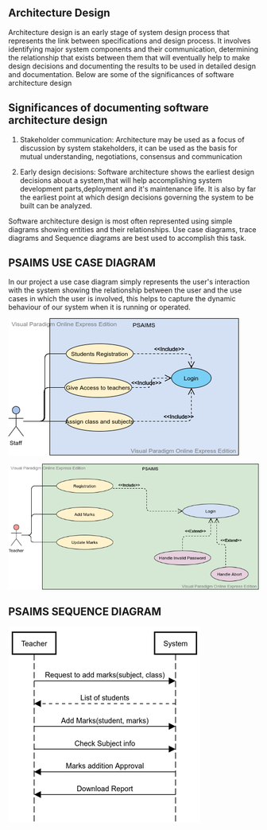 ## Architecture Design

Architecture design is an early stage of system design process that represents the link between specifications and design process. It involves identifying major system components and their communication, determining the relationship that exists between them that will eventually help to make design decisions and documenting the results to be used in detailed design and documentation. Below are some of the significances of software architecture design

## Significances of documenting software architecture design

1. Stakeholder communication:
   Architecture may be used as a focus of discussion by system stakeholders, it can be used as the basis for mutual understanding, negotiations, consensus and communication

2. Early design decisions:
   Software architecture shows the earliest design decisions about a system,that will help accomplishing system development parts,deployment and it's maintenance life. It is also by far the earliest point at which design decisions governing the system to be built can be analyzed.

Software architecture design is most often represented using simple diagrams showing entities and their relationships. Use case diagrams, trace diagrams and Sequence diagrams are best used to accomplish this task.

## PSAIMS USE CASE DIAGRAM

In our project a use case diagram simply represents the user's interaction with the system showing the relationship between the user and the use cases in which the user is involved, this helps to capture the dynamic behaviour of our system when it is running or operated.

![Staff](Staff.png)

![Teacher](Teacher.png)

<!-- ![useCasee](https://user-images.githubusercontent.com/57756117/104093270-8ed99f00-529a-11eb-805a-6a7106311ad2.png) -->

## PSAIMS SEQUENCE DIAGRAM

![Sequence Diagram](SequencyDiagram.png)
